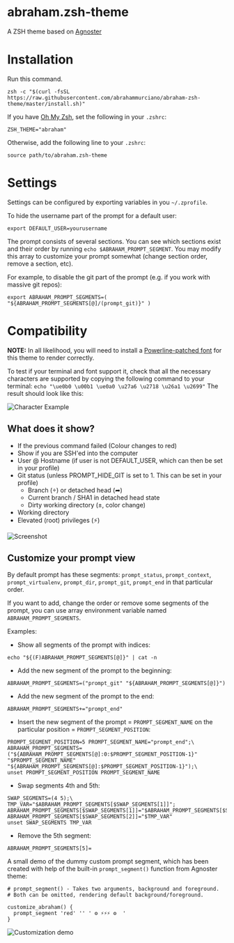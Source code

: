 # abraham.zsh-theme

A ZSH theme based on [Agnoster](https://github.com/agnoster/agnoster-zsh-theme)

# Installation

Run this command.

```
zsh -c "$(curl -fsSL https://raw.githubusercontent.com/abrahammurciano/abraham-zsh-theme/master/install.sh)"
```

If you have [Oh My Zsh](https://github.com/ohmyzsh/ohmyzsh), set the following in your `.zshrc`:

```
ZSH_THEME="abraham"
```
Otherwise, add the following line to your `.zshrc`:
```
source path/to/abraham.zsh-theme
```

# Settings

Settings can be configured by exporting variables in you `~/.zprofile`.

To hide the username part of the prompt for a default user:
```
export DEFAULT_USER=yourusername
```

The prompt consists of several sections. You can see which sections exist and their order by running `echo $ABRAHAM_PROMPT_SEGMENT`. You may modify this array to customize your prompt somewhat (change section order, remove a section, etc).

For example, to disable the git part of the prompt (e.g. if you work with massive git repos):
```
export ABRAHAM_PROMPT_SEGMENTS=( "${ABRAHAM_PROMPT_SEGMENTS[@]/(prompt_git)}" )
```

# Compatibility

**NOTE:** In all likelihood, you will need to install a [Powerline-patched font](https://github.com/Lokaltog/powerline-fonts) for this theme to render correctly.

To test if your terminal and font support it, check that all the necessary characters are supported by copying the following command to your terminal: 
```echo "\ue0b0 \u00b1 \ue0a0 \u27a6 \u2718 \u26a1 \u2699"```
The result should look like this:

![Character Example](https://gist.githubusercontent.com/agnoster/3712874/raw/characters.png)

## What does it show?

- If the previous command failed (Colour changes to red)
- Show if you are SSH'ed into the computer
- User @ Hostname (if user is not DEFAULT_USER, which can then be set in your profile)
- Git status (unless PROMPT_HIDE_GIT is set to 1. This can be set in your profile)
  - Branch () or detached head (➦)
  - Current branch / SHA1 in detached head state
  - Dirty working directory (±, color change)
- Working directory
- Elevated (root) privileges (⚡)

![Screenshot](https://gist.githubusercontent.com/agnoster/3712874/raw/screenshot.png)

## Customize your prompt view

By default prompt has these segments: `prompt_status`, `prompt_context`, `prompt_virtualenv`, `prompt_dir`, `prompt_git`, `prompt_end` in that particular order.

If you want to add, change the order or remove some segments of the prompt, you can use array environment variable named `ABRAHAM_PROMPT_SEGMENTS`.

Examples:
- Show all segments of the prompt with indices:
```
echo "${(F)ABRAHAM_PROMPT_SEGMENTS[@]}" | cat -n
```
- Add the new segment of the prompt to the beginning:
```
ABRAHAM_PROMPT_SEGMENTS=("prompt_git" "${ABRAHAM_PROMPT_SEGMENTS[@]}")
```
- Add the new segment of the prompt to the end:
```
ABRAHAM_PROMPT_SEGMENTS+="prompt_end"
```
- Insert the new segment of the prompt = `PROMPT_SEGMENT_NAME` on the particular position = `PROMPT_SEGMENT_POSITION`:
```
PROMPT_SEGMENT_POSITION=5 PROMPT_SEGMENT_NAME="prompt_end";\
ABRAHAM_PROMPT_SEGMENTS=("${ABRAHAM_PROMPT_SEGMENTS[@]:0:$PROMPT_SEGMENT_POSITION-1}" "$PROMPT_SEGMENT_NAME" "${ABRAHAM_PROMPT_SEGMENTS[@]:$PROMPT_SEGMENT_POSITION-1}");\
unset PROMPT_SEGMENT_POSITION PROMPT_SEGMENT_NAME
```
- Swap segments 4th and 5th:
```
SWAP_SEGMENTS=(4 5);\
TMP_VAR="$ABRAHAM_PROMPT_SEGMENTS[$SWAP_SEGMENTS[1]]"; ABRAHAM_PROMPT_SEGMENTS[$SWAP_SEGMENTS[1]]="$ABRAHAM_PROMPT_SEGMENTS[$SWAP_SEGMENTS[2]]"; ABRAHAM_PROMPT_SEGMENTS[$SWAP_SEGMENTS[2]]="$TMP_VAR"
unset SWAP_SEGMENTS TMP_VAR
```
- Remove the 5th segment:
```
ABRAHAM_PROMPT_SEGMENTS[5]=
```

A small demo of the dummy custom prompt segment, which has been created with help of the built-in `prompt_segment()` function from Agnoster theme:
```
# prompt_segment() - Takes two arguments, background and foreground.
# Both can be omitted, rendering default background/foreground.

customize_abraham() {
  prompt_segment 'red' '' ' ⚙ ⚡⚡⚡ ⚙  '
}
```
![Customization demo](https://github.com/apodkutin/agnoster-zsh-theme/raw/customize-prompt/agnoster_customization.gif)
